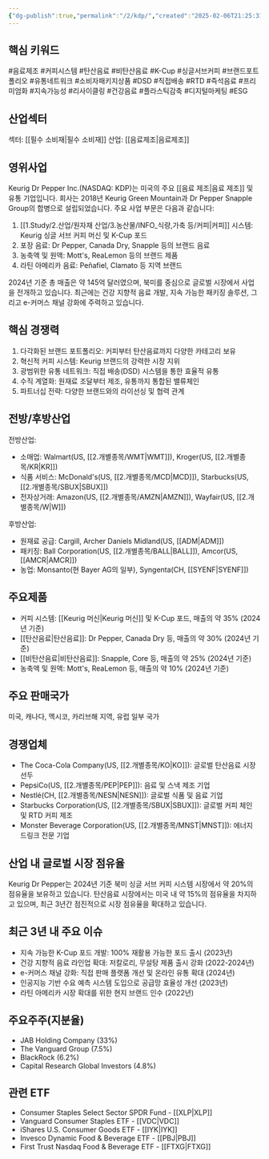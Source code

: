 ```yaml
---
{"dg-publish":true,"permalink":"/2/kdp/","created":"2025-02-06T21:25:31.489+09:00","updated":"2025-06-03T20:05:59.725+09:00"}
---
```


## 핵심 키워드

#음료제조 #커피시스템 #탄산음료 #비탄산음료 #K-Cup #싱글서브커피 #브랜드포트폴리오 #유통네트워크 #소비자패키지상품 #DSD #직접배송 #RTD #즉석음료 #프리미엄화 #지속가능성 #리사이클링 #건강음료 #플라스틱감축 #디지털마케팅 #ESG

## 산업섹터

섹터: [[필수 소비재\|필수 소비재]]
산업: [[음료제조\|음료제조]]

## 영위사업

Keurig Dr Pepper Inc.(NASDAQ: KDP)는 미국의 주요 [[음료 제조\|음료 제조]] 및 유통 기업입니다. 회사는 2018년 Keurig Green Mountain과 Dr Pepper Snapple Group의 합병으로 설립되었습니다. 주요 사업 부문은 다음과 같습니다:

1. [[1.Study/2.산업/원자재 산업/3.농산물/INFO_식량,가축 등/커피\|커피]] 시스템: Keurig 싱글 서브 커피 머신 및 K-Cup 포드
2. 포장 음료: Dr Pepper, Canada Dry, Snapple 등의 브랜드 음료
3. 농축액 및 원액: Mott's, ReaLemon 등의 브랜드 제품
4. 라틴 아메리카 음료: Peñafiel, Clamato 등 지역 브랜드

2024년 기준 총 매출은 약 145억 달러였으며, 북미를 중심으로 글로벌 시장에서 사업을 전개하고 있습니다. 최근에는 건강 지향적 음료 개발, 지속 가능한 패키징 솔루션, 그리고 e-커머스 채널 강화에 주력하고 있습니다.

## 핵심 경쟁력

1. 다각화된 브랜드 포트폴리오: 커피부터 탄산음료까지 다양한 카테고리 보유
2. 혁신적 커피 시스템: Keurig 브랜드의 강력한 시장 지위
3. 광범위한 유통 네트워크: 직접 배송(DSD) 시스템을 통한 효율적 유통
4. 수직 계열화: 원재료 조달부터 제조, 유통까지 통합된 밸류체인
5. 파트너십 전략: 다양한 브랜드와의 라이선싱 및 협력 관계

## 전방/후방산업

전방산업:

- 소매업: Walmart(US, [[2.개별종목/WMT\|WMT]]), Kroger(US, [[2.개별종목/KR\|KR]])
- 식품 서비스: McDonald's(US, [[2.개별종목/MCD\|MCD]]), Starbucks(US, [[2.개별종목/SBUX\|SBUX]])
- 전자상거래: Amazon(US, [[2.개별종목/AMZN\|AMZN]]), Wayfair(US, [[2.개별종목/W\|W]])

후방산업:

- 원재료 공급: Cargill, Archer Daniels Midland(US, [[ADM\|ADM]])
- 패키징: Ball Corporation(US, [[2.개별종목/BALL\|BALL]]), Amcor(US, [[AMCR\|AMCR]])
- 농업: Monsanto(현 Bayer AG의 일부), Syngenta(CH, [[SYENF\|SYENF]])

## 주요제품

- 커피 시스템: [[Keurig 머신\|Keurig 머신]] 및 K-Cup 포드, 매출의 약 35% (2024년 기준)
- [[탄산음료\|탄산음료]]: Dr Pepper, Canada Dry 등, 매출의 약 30% (2024년 기준)
- [[비탄산음료\|비탄산음료]]: Snapple, Core 등, 매출의 약 25% (2024년 기준)
- 농축액 및 원액: Mott's, ReaLemon 등, 매출의 약 10% (2024년 기준)

## 주요 판매국가

미국, 캐나다, 멕시코, 카리브해 지역, 유럽 일부 국가

## 경쟁업체

- The Coca-Cola Company(US, [[2.개별종목/KO\|KO]]): 글로벌 탄산음료 시장 선두
- PepsiCo(US, [[2.개별종목/PEP\|PEP]]): 음료 및 스낵 제조 기업
- Nestlé(CH, [[2.개별종목/NESN\|NESN]]): 글로벌 식품 및 음료 기업
- Starbucks Corporation(US, [[2.개별종목/SBUX\|SBUX]]): 글로벌 커피 체인 및 RTD 커피 제조
- Monster Beverage Corporation(US, [[2.개별종목/MNST\|MNST]]): 에너지 드링크 전문 기업

## 산업 내 글로벌 시장 점유율

Keurig Dr Pepper는 2024년 기준 북미 싱글 서브 커피 시스템 시장에서 약 20%의 점유율을 보유하고 있습니다. 탄산음료 시장에서는 미국 내 약 15%의 점유율을 차지하고 있으며, 최근 3년간 점진적으로 시장 점유율을 확대하고 있습니다.

## 최근 3년 내 주요 이슈

- 지속 가능한 K-Cup 포드 개발: 100% 재활용 가능한 포드 출시 (2023년)
- 건강 지향적 음료 라인업 확대: 저칼로리, 무설탕 제품 출시 강화 (2022-2024년)
- e-커머스 채널 강화: 직접 판매 플랫폼 개선 및 온라인 유통 확대 (2024년)
- 인공지능 기반 수요 예측 시스템 도입으로 공급망 효율성 개선 (2023년)
- 라틴 아메리카 시장 확대를 위한 현지 브랜드 인수 (2022년)

## 주요주주(지분율)

- JAB Holding Company (33%)
- The Vanguard Group (7.5%)
- BlackRock (6.2%)
- Capital Research Global Investors (4.8%)

## 관련 ETF

- Consumer Staples Select Sector SPDR Fund - [[XLP\|XLP]]
- Vanguard Consumer Staples ETF - [[VDC\|VDC]]
- iShares U.S. Consumer Goods ETF - [[IYK\|IYK]]
- Invesco Dynamic Food & Beverage ETF - [[PBJ\|PBJ]]
- First Trust Nasdaq Food & Beverage ETF - [[FTXG\|FTXG]]